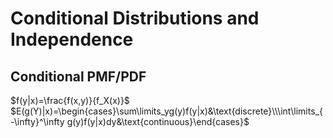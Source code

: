 # Conditional Distributions and Independence

## Conditional PMF/PDF

$f(y|x)=\frac{f(x,y)}{f_X(x)}$
$E(g(Y)|x)=\begin{cases}\sum\limits_yg(y)f(y|x)&\text{discrete}\\\int\limits_{-\infty}^\infty g(y)f(y|x)dy&\text{continuous}\end{cases}$
